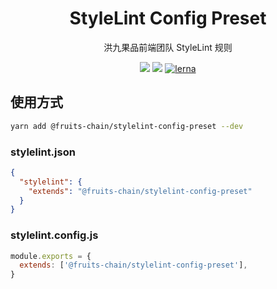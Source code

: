 <h1 align="center">StyleLint Config Preset</h1>

<div align="center">
洪九果品前端团队 StyleLint 规则
</div>

[stylelint-config-preset]: https://www.npmjs.com/package/@fruits-chain/stylelint-config-preset

<div align="center">

[![](https://img.shields.io/npm/v/@fruits-chain/stylelint-config-preset)][stylelint-config-preset]
[![](https://img.shields.io/npm/dm/@fruits-chain/stylelint-config-preset.svg)][stylelint-config-preset]
[![lerna](https://img.shields.io/badge/maintained%20with-lerna-cc00ff.svg)](https://lerna.js.org/)

</div>

## 使用方式

```bash
yarn add @fruits-chain/stylelint-config-preset --dev
```

### stylelint.json

```json
{
  "stylelint": {
    "extends": "@fruits-chain/stylelint-config-preset"
  }
}
```

### stylelint.config.js

```js
module.exports = {
  extends: ['@fruits-chain/stylelint-config-preset'],
}
```
